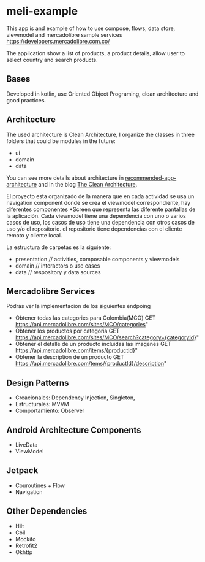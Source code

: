 # meli-example

This app is and example of how to use compose, flows, data store, viewmodel and mercadolibre sample services https://developers.mercadolibre.com.co/

The application show a list of products, a product details, allow user to select country and search products.

## Bases

Developed in kotlin, use Oriented Object Programing, clean architecture and good practices.  

## Architecture

The used architecture is Clean Architecture, I organize the classes in three folders that could be modules in the future:
- ui
- domain
- data

You can see more details about architecture in [recommended-app-architecture](https://developer.android.con/jetpack/guide?#recommended-app-arch) and in the blog [The Clean Architecture](https://blog.cleancoder.com/uncle-bob/2012/08/13/the-clean-architecture.html).

El proyecto esta organizado de la manera que en cada actividad se usa un navigation component donde se crea el viewmodel correspondiente, hay diferentes componentes *Screen que representa las diferente pantallas de la aplicación.
Cada viewmodel tiene una dependencia con uno o varios casos de uso, los casos de uso tiene una dependencia con otros casos de uso y/o el repositorio.
el repositorio tiene dependencias con el cliente remoto y cliente local.

La estructura de carpetas es la siguiente:
- presentation // activities, composable components y viewmodels
- domain // interactors o use cases 
- data // respository y data sources

## Mercadolibre Services

Podrás ver la implementacion de los siguientes endpoing

- Obtener todas las categories para Colombia(MCO)
GET https://api.mercadolibre.com/sites/MCO/categories"
- Obtener los productos por categoria
GET https://api.mercadolibre.com/sites/MCO/search?category={categoryId}"
- Obtener el detalle de un producto incluidas las imagenes
GET https://api.mercadolibre.com/items/{productId}"
- Obtener la description de un producto
GET https://api.mercadolibre.com/tems/{productId}/description"

## Design Patterns
- Creacionales: Dependency Injection, Singleton,
- Estructurales: MVVM
- Comportamiento: Observer

## Android Architecture Components
- LiveData
- ViewModel

## Jetpack
- Couroutines + Flow
- Navigation

## Other Dependencies
- Hilt
- Coil
- Mockito
- Retrofit2
- Okhttp
